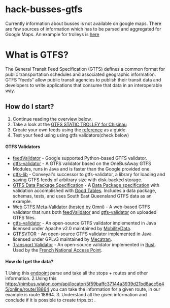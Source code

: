 # hack-busses-gtfs

Currently information about busses is not available on google maps. There are few sources of information which has to be parsed and aggregated for Google Maps. An example for trolleys is [here](https://github.com/roataway/gtfs-data)

# What is GTFS?

The General Transit Feed Specification (GTFS) defines a common format for public transportation schedules and associated geographic information. GTFS "feeds" allow public transit agencies to publish their transit data and developers to write applications that consume that data in an interoperable way.

## How do I start?

1.  Continue reading the overview below.
2.  Take a look at the [GTFS STATIC TROLLEY for Chisinau](https://github.com/roataway/gtfs-data/tree/master/GTFS_static)
3.  Create your own feeds using the [reference](https://github.com/google/transit/blob/master/gtfs/spec/en/reference.md) as a guide.
4.  Test your feed using using gtfs validators(check below)





#### GTFS Validators

- [feedValidator](https://github.com/google/transitfeed/wiki/FeedValidator) - Google supported Python-based GTFS validator.
- [gtfs-validator](https://github.com/conveyal/gtfs-validator) - A GTFS validator based on the OneBusAway GTFS Modules, runs in Java and is faster than the Google provided one.
- [gtfs-lib](https://github.com/conveyal/gtfs-lib/) - Conveyal's successor to gtfs-validator, a library for loading and saving GTFS feeds of arbitrary size with disk-backed storage.
- [GTFS Data Package Specification](https://github.com/Stephen-Gates/GTFS) - A [Data Package specification](http://specs.frictionlessdata.io/data-packages/) with validation accomplished with [Good Tables](http://goodtables.okfnlabs.org/). Includes a data package, schemas, tests, and uses South East Queensland GTFS data as an example.
- [Web GTFS Meta-Validator (hosted by Omni)](http://gtfsvalidator.omnimodal.io) - A web-based GTFS validator that runs both [feedValidator](https://github.com/google/transitfeed/wiki/FeedValidator) and [gtfs-validator](https://github.com/conveyal/gtfs-validator) on uploaded GTFS files.
- [gtfs-validator](https://github.com/MobilityData/gtfs-validator) - An open-source GTFS validator implemented in Java licensed under Apache v2.0 maintained by [MobilityData](https://mobilitydata.org/).
- [GTFSVTOR](https://github.com/mecatran/gtfsvtor) - An open-source GTFS validator implemented in Java licensed under GPLv3 maintained by [Mecatran](https://www.mecatran.com/).
- [Transport Validator](https://github.com/etalab/transport-validator/) - An open-source validator implemented in [Rust](https://www.rust-lang.org/). Used by the [French National Access Point](https://transport.data.gouv.fr/validation/).

#### How do I get the data? 

1.Using this [endpoint](https://nimbus.wialon.com/api/locator/5f59baffc37144a3939d21bd8acc5e45/data) parse and take all the stops + routes and other information.
2.Using this https://nimbus.wialon.com/api/locator/5f59baffc37144a3939d21bd8acc5e45/online/route/18864 you can take the information for a given route, in our example is route 18864.
3. Understand all the given information and conclude if it is possible to create trips.txt .









